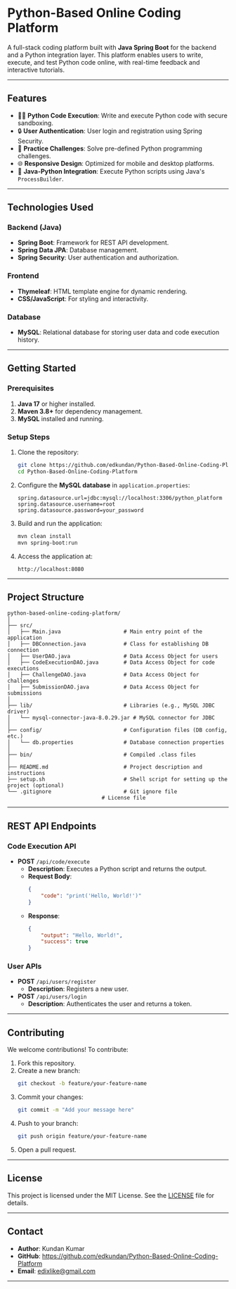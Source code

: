 
# **Python-Based Online Coding Platform**

A full-stack coding platform built with **Java Spring Boot** for the backend and a Python integration layer. This platform enables users to write, execute, and test Python code online, with real-time feedback and interactive tutorials.

---

## **Features**
- 🧑‍💻 **Python Code Execution**: Write and execute Python code with secure sandboxing.
- 🔒 **User Authentication**: User login and registration using Spring Security.
- 🎯 **Practice Challenges**: Solve pre-defined Python programming challenges.
- 🌐 **Responsive Design**: Optimized for mobile and desktop platforms.
- 🤝 **Java-Python Integration**: Execute Python scripts using Java's `ProcessBuilder`.

---

## **Technologies Used**

### **Backend (Java)**
- **Spring Boot**: Framework for REST API development.
- **Spring Data JPA**: Database management.
- **Spring Security**: User authentication and authorization.

### **Frontend**
- **Thymeleaf**: HTML template engine for dynamic rendering.
- **CSS/JavaScript**: For styling and interactivity.

### **Database**
- **MySQL**: Relational database for storing user data and code execution history.

---

## **Getting Started**

### **Prerequisites**
1. **Java 17** or higher installed.
2. **Maven 3.8+** for dependency management.
3. **MySQL** installed and running.

### **Setup Steps**
1. Clone the repository:
   ```bash
   git clone https://github.com/edkundan/Python-Based-Online-Coding-Platform.git
   cd Python-Based-Online-Coding-Platform
   ```

2. Configure the **MySQL database** in `application.properties`:
   ```properties
   spring.datasource.url=jdbc:mysql://localhost:3306/python_platform
   spring.datasource.username=root
   spring.datasource.password=your_password
   ```

3. Build and run the application:
   ```bash
   mvn clean install
   mvn spring-boot:run
   ```

4. Access the application at:
   ```
   http://localhost:8080
   ```

---

## **Project Structure**

```
python-based-online-coding-platform/
│
├── src/
│   ├── Main.java                    # Main entry point of the application
│   ├── DBConnection.java            # Class for establishing DB connection
│   ├── UserDAO.java                 # Data Access Object for users
│   ├── CodeExecutionDAO.java        # Data Access Object for code executions
│   ├── ChallengeDAO.java            # Data Access Object for challenges
│   ├── SubmissionDAO.java           # Data Access Object for submissions
│
├── lib/                             # Libraries (e.g., MySQL JDBC driver)
│   └── mysql-connector-java-8.0.29.jar # MySQL connector for JDBC
│
├── config/                          # Configuration files (DB config, etc.)
│   └── db.properties                # Database connection properties
│
├── bin/                             # Compiled .class files
│
├── README.md                        # Project description and instructions
├── setup.sh                         # Shell script for setting up the project (optional)
└── .gitignore                       # Git ignore file
                              # License file
```

---

## **REST API Endpoints**

### **Code Execution API**
- **POST** `/api/code/execute`
  - **Description**: Executes a Python script and returns the output.
  - **Request Body**:
    ```json
    {
        "code": "print('Hello, World!')"
    }
    ```
  - **Response**:
    ```json
    {
        "output": "Hello, World!",
        "success": true
    }
    ```

### **User APIs**
- **POST** `/api/users/register`
  - **Description**: Registers a new user.
- **POST** `/api/users/login`
  - **Description**: Authenticates the user and returns a token.

---

## **Contributing**

We welcome contributions! To contribute:
1. Fork this repository.
2. Create a new branch:
   ```bash
   git checkout -b feature/your-feature-name
   ```
3. Commit your changes:
   ```bash
   git commit -m "Add your message here"
   ```
4. Push to your branch:
   ```bash
   git push origin feature/your-feature-name
   ```
5. Open a pull request.

---

## **License**

This project is licensed under the MIT License. See the [LICENSE](LICENSE) file for details.

---

## **Contact**
- **Author**: Kundan Kumar
- **GitHub**: https://github.com/edkundan/Python-Based-Online-Coding-Platform
- **Email**: edixlike@gmail.com

--- 

